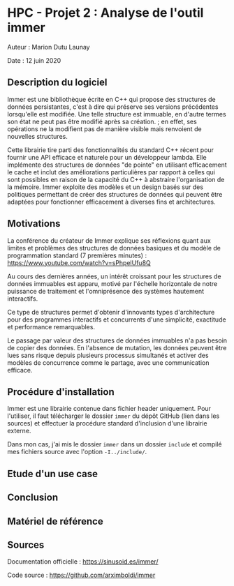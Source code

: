 # HPC - Projet 2 : Analyse de l'outil immer

Auteur : Marion Dutu Launay

Date : 12 juin 2020

## Description du logiciel

Immer est une bibliothèque écrite en C++ qui propose des structures de données persistantes, c'est à dire qui préserve ses versions précédentes lorsqu'elle est modifiée. Une telle structure est immuable, en d'autre termes son état ne peut pas être modifié après sa création. ; en effet, ses opérations ne la modifient pas de manière visible mais renvoient de nouvelles structures.

Cette librairie tire parti des fonctionnalités du standard C++ récent pour fournir une API efficace et naturele pour un développeur lambda. Elle implémente des structures de données "de pointe" en utilisant efficacement le cache et inclut des améliorations particulières par rapport à celles qui sont possibles en raison de la capacité du C++ à abstraire l'organisation de la mémoire. Immer exploite des modèles et un design basés sur des politiques permettant de créer des structures de données qui peuvent être adaptées pour fonctionner efficacement à diverses fins et architectures.

## Motivations

La conférence du créateur de Immer explique ses réflexions quant aux limites et problèmes des structures de données basiques et du modèle de programmation standard (7 premières minutes) : https://www.youtube.com/watch?v=sPhpelUfu8Q

Au cours des dernières années, un intérêt croissant pour les structures de données immuables est apparu, motivé par l'échelle horizontale de notre puissance de traitement et l'omniprésence des systèmes hautement interactifs.

Ce type de structures permet d'obtenir d'innovants types d'architecture pour des programmes interactifs et concurrents d'une simplicité, exactitude et performance remarquables.

Le passage par valeur des structures de données immuables n'a pas besoin de copier des données. En l'absence de mutation, les données peuvent être lues sans risque depuis plusieurs processus simultanés et activer des modèles de concurrence comme le partage, avec une communication efficace.

## Procédure d'installation

Immer est une librairie contenue dans fichier header uniquement. Pour l'utiliser, il faut télécharger le dossier `immer` du dépôt GitHub (lien dans les sources) et effectuer la procédure standard d'inclusion d'une librairie externe.

Dans mon cas, j'ai mis le dossier `immer` dans un dossier `include` et compilé mes fichiers source avec l'option `-I../include/`.

## Etude d'un use case

## Conclusion

## Matériel de référence

## Sources

Documentation officielle : https://sinusoid.es/immer/

Code source : https://github.com/arximboldi/immer

